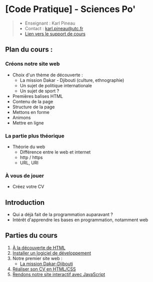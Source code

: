 # [Code Pratique] - Sciences Po'

>- Enseignant : Karl Pineau
>- Contact : karl.pineau@utc.fr
>- [Lien vers le support de cours](https://docs.google.com/presentation/d/1SVQ7zql2u469aRAfsDW0KsicFvQSLBLYasaZatij00A/edit?usp=sharing)

## Plan du cours :
### Créons notre site web
- Choix d'un thème de découverte :
    - La mission Dakar - Djibouti (culture, ethnographie)
    - Un sujet de politique internationale
    - Un sujet de sport ?
- Premières balises HTML
- Contenu de la page
- Structure de la page
- Mettons en forme
- Animons
- Mettre en ligne
### La partie plus théorique
- Théorie du web
    - Différence entre le web et internet
    - http / https
    - URL, URI
### À vous de jouer
- Créez votre CV


## Introduction
- Qui a déjà fait de la programmation auparavant ?
- Intérêt d'apprendre les bases en programmation, notamment web
   
## Parties du cours
1. [À la découverte de HTML](decouvrir-html/README.md)
2. [Installer un logiciel de développement](installation-ide/README.md)
3. Notre premier site web :
    - [La mission Dakar-Djibouti](mission-dakar-djibouti/fil-directif.md) 
4. [Réaliser son CV en HTML/CSS](curriculum-vitae/README.md)
5. [Rendons notre site interactif avec JavaScript](javascript/README.md) 
